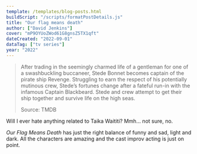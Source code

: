 ```yaml
---
template: /templates/blog-posts.html
buildScript: "/scripts/formatPostDetails.js"
title: "Our flag means death"
author: ["David Jenkins"]
cover: "mP9OYUoZWod61G8gnsZ5TX1qft"
dateCreated: "2022-09-01"
dataTag: ["tv series"]
year: "2022"
---
```


> After trading in the seemingly charmed life of a gentleman for one of a swashbuckling buccaneer, Stede Bonnet becomes captain of the pirate ship Revenge. Struggling to earn the respect of his potentially mutinous crew, Stede’s fortunes change after a fateful run-in with the infamous Captain Blackbeard. Stede and crew attempt to get their ship together and survive life on the high seas.
>
> Source: TMDB

Will I ever hate anything related to Taika Waititi? Mmh... not sure, no.

<cite>Our Flag Means Death</cite> has just the right balance of funny and sad, light and dark. All the characters are amazing and the cast improv acting is just on point.
